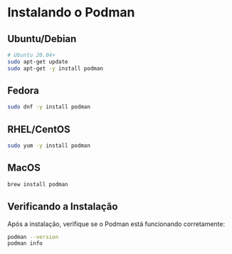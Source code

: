 # Instalando o Podman

## Ubuntu/Debian

```bash
# Ubuntu 20.04+
sudo apt-get update
sudo apt-get -y install podman
```

## Fedora

```bash
sudo dnf -y install podman
```

## RHEL/CentOS

```bash
sudo yum -y install podman
```

## MacOS

```bash
brew install podman
```

## Verificando a Instalação

Após a instalação, verifique se o Podman está funcionando corretamente:

```bash
podman --version
podman info
```